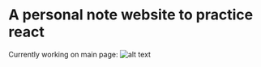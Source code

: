 # A personal note website to practice react 

Currently working on main page:
![alt text](https://i.imgur.com/Szv1wFn.png)
